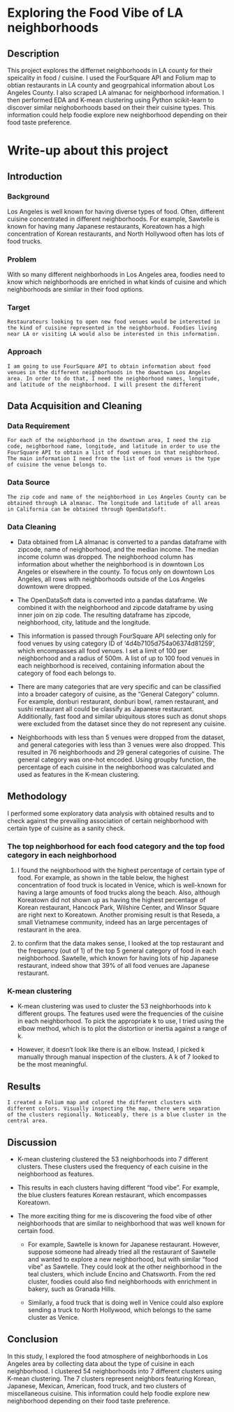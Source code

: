 # Exploring the Food Vibe of LA neighborhoods
## Description
This project explores the differnet neighborhoods in LA county for their speicality in food / cuisine. I used the FourSquare API and Folium map to obtian restaurants in LA county and geogrpahical information about Los Angeles County. I also scraped LA almanac for neighborhood information. I then performed EDA and K-mean clustering using Python scikit-learn to discover similar neighoborhoods based on their their cuisine types. This information could help foodie explore new neighborhood depending on their food taste preference.

# Write-up about this project

## Introduction

### Background
Los Angeles is well known for having diverse types of food. Often, different cuisine concentrated in different neighborhoods. For example, Sawtelle is known for having many Japanese restaurants, Koreatown has a high concentration of Korean restaurants, and North Hollywood often has lots of food trucks. 
    
### Problem
With so many different neighborhoods in Los Angeles area, foodies need to know which neighborhoods are enriched in what kinds of cuisine and which neighborhoods are similar in their food options.

### Target
	Restaurateurs looking to open new food venues would be interested in the kind of cuisine represented in the neighborhood. Foodies living near LA or visiting LA would also be interested in this information.
  
### Approach
	I am going to use FourSquare API to obtain information about food venues in the different neighborhoods in the downtown Los Angeles area. In order to do that, I need the neighborhood names, longitude, and latitude of the neighborhood. I will present the different 
  
## Data Acquisition and Cleaning

### Data Requirement
	For each of the neighborhood in the downtown area, I need the zip code, neighborhood name, longitude, and latitude in order to use the FourSquare API to obtain a list of food venues in that neighborhood. The main information I need from the list of food venues is the type of cuisine the venue belongs to.

### Data Source
	The zip code and name of the neighborhood in Los Angeles County can be obtained through LA almanac. The longitude and latitude of all areas in California can be obtained through OpenDataSoft.
  
### Data Cleaning
- Data obtained from LA almanac is converted to a pandas dataframe with zipcode, name of neighborhood, and the median income. The median income column was dropped. The neighborhood column has information about whether the neighborhood is in downtown Los Angeles or elsewhere in the county. To focus only on downtown Los Angeles, all rows with neighborhoods outside of the Los Angeles downtown were dropped.
  
- The OpenDataSoft data is converted into a pandas dataframe. We combined it with the neighborhood and zipcode dataframe by using inner join on zip code. The resulting dataframe has zipcode, neighborhood, city, latitude and the longitude.
  
- This information is passed through FourSquare API selecting only for food venues by using category ID of ‘4d4b7105d754a06374d81259’, which encompasses all food venues. I set a limit of 100 per neighborhood and a radius of 500m. A list of up to 100 food venues in each neighborhood is received, containing information about the category of food each belongs to.

- There are many categories that are very specific and can be classified into a broader category of cuisine, as the “General Category” column. For example, donburi restaurant, donburi bowl, ramen restaurant, and sushi restaurant all could be classify as Japanese restaurant. Additionally, fast food and similar ubiquitous stores such as donut shops were excluded from the dataset since they do not represent any cuisine.

- Neighborhoods with less than 5 venues were dropped from the dataset, and general categories with less than 3 venues were also dropped. This resulted in 76 neighborhoods and 29 general categories of cuisine. The general category was one-hot encoded. Using groupby function, the percentage of each cuisine in the neighborhood was calculated and used as features in the K-mean clustering.


## Methodology
I performed some exploratory data analysis with obtained results and to check against the prevailing association of certain neighborhood with certain type of cuisine as a sanity check. 

### The top neighborhood for each food category and the top food category in each neighborhood
1. I found the neighborhood with the highest percentage of certain type of food. For example, as shown in the table below, the highest concentration of food truck is located in Venice, which is well-known for having a large amounts of food trucks along the beach. Also, although Koreatown did not shown up as having the highest percentage of Korean restaurant, Hancock Park, Wilshire Center, and Winsor Square are right next to Koreatown. Another promising result is that Reseda, a small Vietnamese community, indeed has an large percentages of restaurant in the area.



2. to confirm that the data makes sense, I looked at the top restaurant and the frequency (out of 1) of the top 5 general category of food in each neighborhood. Sawtelle, which known for having lots of hip Japanese restaurant, indeed show that 39% of all food venues are Japanese restaurant. 

### K-mean clustering
- K-mean clustering was used to cluster the 53 neighborhoods into k different groups. The features used were the frequencies of the cuisine in each neighborhood. To pick the appropriate k to use, I tried using the elbow method, which is to plot the distortion or inertia against a range of k.

- However, it doesn’t look like there is an elbow. Instead, I picked k manually through manual inspection of the clusters. A k of 7 looked to be the most meaningful.
  
## Results
	I created a Folium map and colored the different clusters with different colors. Visually inspecting the map, there were separation of the clusters regionally. Noticeably, there is a blue cluster in the central area. 
  
## Discussion
- K-mean clustering clustered the 53 neighborhoods into 7 different clusters. These clusters used the frequency of each cuisine in the neighborhood as features. 

- This results in each clusters having different “food vibe”. For example, the blue clusters features Korean restaurant, which encompasses Koreatown.  

- The more exciting thing for me is discovering the food vibe of other neighborhoods that are similar to neighborhood that was well known for certain food.

  - For example, Sawtelle is known for Japanese restaurant. However, suppose someone had already tried all the restaurant of Sawtelle and wanted to explore a new neighborhood, but with similar “food vibe” as Sawtelle.  They could look at the other neighborhood in the teal clusters, which include Encino and Chatsworth. From the red cluster, foodies could also find neighborhoods with enrichment in bakery, such as Granada Hills.

  - Similarly, a food truck that is doing well in Venice could also explore sending a truck to North Hollywood, which belongs to the same cluster as Venice.

## Conclusion
In this study, I explored the food atmosphere of neighborhoods in Los Angeles area by collecting data about the type of cuisine in each neighborhood. I clustered 54 neighborhoods into 7 different clusters using K-mean clustering. The 7 clusters represent neighbors featuring Korean, Japanese, Mexican, American, food truck, and two clusters of miscellaneous cuisine. This information could help foodie explore new neighborhood depending on their food taste preference.
